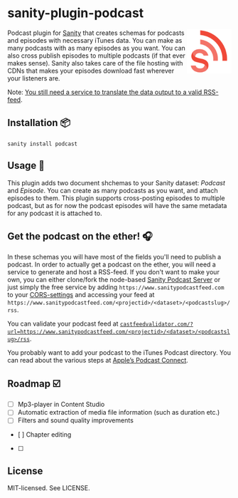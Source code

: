 # sanity-plugin-podcast

<img align="right" width="100" height="100" alt="Sanity Podcast Server Logo" src="https://github.com/kmelve/sanity-plugin-podcast/blob/master/src/static/sanity-podcast-logo.png?raw=true">

Podcast plugin for [Sanity](https://sanity.io/) that creates schemas for podcasts and episodes with necessary iTunes data. You can make as many podcasts with as many episodes as you want. You can also cross publish episodes to multiple podcasts (if that ever makes sense). Sanity also takes care of the file hosting with CDNs that makes your episodes download fast wherever your listeners are.

Note: [You still need a service to translate the data output to a valid RSS-feed](#get-the-podcast-on-the-ether). 

## Installation :package:

```
sanity install podcast
```

## Usage :wrench:

This plugin adds two document shchemas to your Sanity dataset: *Podcast* and *Episode*. You can create as many podcasts as you want, and attach episodes to them. This plugin supports cross-posting episodes to multiple podcast, but as for now the podcast episodes will have the same metadata for any podcast it is attached to.


## Get the podcast on the ether! :headphones:

In these schemas you will have most of the fields you'll need to publish a podcast. In order to actually get a podcast on the ether, you will need a service to generate and host a RSS-feed. If you don't want to make your own, you can either clone/fork the node-based [Sanity Podcast Server](https://github.com/kmelve/sanity-podcast-server) or just simply the free service by adding `https://www.sanitypodcastfeed.com` to your [CORS-settings](https://www.sanity.io/docs/front-ends/cors) and accessing your feed at `https://www.sanitypodcastfeed.com/<projectid>/<dataset>/<podcastslug>/rss`.

You can validate your podcast feed at [`castfeedvalidator.com/?url=https://www.sanitypodcastfeed.com/<projectid>/<dataset>/<podcastslug>/rss`](castfeedvalidator.com).

You probably want to add your podcast to the iTunes Podcast directory. You can read about the various steps at [Apple’s Podcast Connect](https://itunespartner.apple.com/podcasts/).

## Roadmap :ballot_box_with_check:

- [ ] Mp3-player in Content Studio
- [ ] Automatic extraction of media file information (such as duration etc.)
- [ ] Filters and sound quality improvements
- [ ] Chapter editing
- [ ] 

## License

MIT-licensed. See LICENSE.
